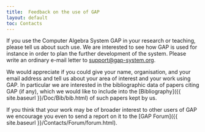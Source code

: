 ```yaml
---
title:  Feedback on the use of GAP 
layout: default
toc: Contacts
---
```


If you use the Computer Algebra System GAP in your research or teaching,
please tell us about such use. We are interested to see how GAP is used
for instance in order to plan the further development of the system.
Please write an ordinary e-mail letter to <support@gap-system.org>.

We would appreciate if you could give your name, organisation, and your
email address and tell us about your area of interest and your work
using GAP. In particular we are interested in the bibliographic data of
papers citing GAP (if any), which we would like to include into the
[Bibliography]({{ site.baseurl }}/Doc/Bib/bib.html) of such
papers kept by us.

If you think that your work may be of broader interest to other users of
GAP we encourage you even to send a report on it to the [GAP
Forum]({{ site.baseurl }}/Contacts/Forum/forum.html).
